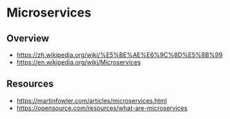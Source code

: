# Microservices


## Overview

- https://zh.wikipedia.org/wiki/%E5%BE%AE%E6%9C%8D%E5%8B%99
- https://en.wikipedia.org/wiki/Microservices


## Resources

- https://martinfowler.com/articles/microservices.html
- https://opensource.com/resources/what-are-microservices
